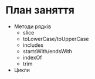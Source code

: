 # План заняття

- Методи рядків
  - slice
  - toLowerCase/toUpperCase
  - includes
  - startsWith/endsWith
  - indexOf
  - trim
- Цикли
